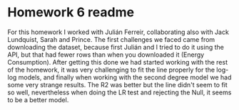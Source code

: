 
# Homework 6 readme
For this homework I worked with Julián Ferreir, collaborating also with Jack Lundquist, Sarah and Prince. The first challenges we faced came from downloading the dataset, because first Julián and I tried to do it using the API, but that had fewer rows than when you downloaded it (Energy Consumption). After getting this done we had started working with the rest of the homework, it was very challenging to fit the line properly for the log-log models, and finally when working with the second degree model we had some very strange results. The R2 was better but the line didn't seem to fit so well, nevertheless when doing the LR test and rejecting the Null, it seems to be a better model.
